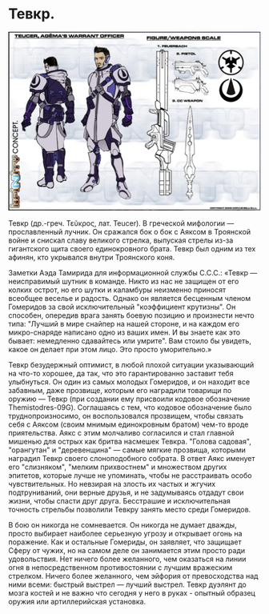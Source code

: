# Тевкр.
![](taucer.jpg)

Тевкр (др.-греч. Τεῦκρος, лат. Teucer). В греческой мифологии — прославленный лучник. Он сражался бок о бок с Аяксом в Троянской войне и снискал славу великого стрелка, выпуская стрелы из-за гигантского щита своего единокровного брата. Тевкр был одним из тех афинян, кто укрывался внутри Троянского коня.

Заметки Аэда Тамирида для информационной службы С.С.С.: «Тевкр — неисправимый шутник в команде. Никто из нас не защищен от его колких острот, но его шутки и каламбуры неизменно приносят всеобщее веселье и радость. Однако он является бесценным членом Гомеридов за свой исключительный "коэффициент крутизны". Он способен, опередив врага занять боевую позицию и произнести нечто типа: "Лучший в мире снайпер на нашей стороне, и на каждом его микро-снаряде написано одно из ваших имен. И вы знаете как это бывает: немедленно сдавайтесь или умрите". Вам стоило бы увидеть, какое он делает при этом лицо. Это просто уморительно.»

Тевкр безудержный оптимист, в любой плохой ситуации указывающий на что-то хорошее, да так, что это гарантированно заставит тебя улыбнуться. Он один из самых молодых Гомеридов, и он находит все забавным, даже прозвище, которым его наградили товарищи по оружию — Тевкр (при создании ему присвоили кодовое обозначение Themistodres-09G). Соглашаясь с тем, что кодовое обозначение было труднопроизносимо, он воспользовался прозвищем, чтобы связать себя с Аяксом (своим мнимым единокровным братом) чем-то вроде приятельства. Аякс с этим молчаливо согласился и стал главной мишенью для острых как бритва насмешек Тевкра. "Голова садовая", "орангутан" и "деревенщина" — самые мягкие прозвища, которыми наградил Тевкр своего слоноподобного собрата. В ответ Аякс именует его "слизняком", "мелким прихвостнем" и множеством других эпитетов, которые лучше не упоминать, чтобы не расстраивать особо чувствительных. Но невзирая на злость их частых и жгучих подтруниваний, они верные друзья, и не задумываясь отдадут свои жизни, чтобы спасти друг друга. Бесстрашие и исключительная точность стрельбы позволили Тевкру занять место среди Гомеридов.

В бою он никогда не сомневается. Он никогда не думает дважды, просто выбирает наиболее серьезную угрозу и открывает огонь на поражение. Как и остальные Гомериды, он заявляет, что защищает Сферу от чужих, но на самом деле он занимается этим просто ради удовольствия. Нет ничего более желанного, чем оказаться на линии огня в непосредственном противостоянии с лучшим вражеским стрелком. Ничего более желанного, чем эйфория от превосходства над ними всеми: быстрый выстрел — лучший выстрел. Тевкр дуэлянт до мозга костей и не важно что сегодня у него в руках - опытный образец оружия или артиллерийская установка.

